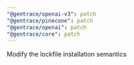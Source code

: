 ```yaml
---
"@gentrace/openai-v3": patch
"@gentrace/pinecone": patch
"@gentrace/openai": patch
"@gentrace/core": patch
---
```


Modify the lockfile installation semantics
